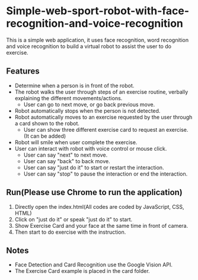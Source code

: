 # Simple-web-sport-robot-with-face-recognition-and-voice-recognition
This is a simple web application, it uses face recognition, word recognition and voice recognition to build a virtual robot to assist the user to do exercise.

## Features
- Determine when a person is in front of the robot.
- The robot walks the user through steps of an exercise routine, verbally explaining the different movements/actions.
  - User can go to next move, or go back previous move.
- Robot automatically stops when the person is not detected.
- Robot automatically moves to an exercise requested by the user through a card shown to the robot.
  - User can show three different exercise card to request an exercise.(It can be added)
- Robot will smile when user complete the exercise.
- User can interact with robot with voice control or mouse click.
  - User can say "next" to next move.
  - User can say "back" to back move.
  - User can say "just do it" to start or restart the interaction.
  - User can say "stop" to pause the interaction or end the interaction.

## Run(Please use Chrome to run the application)
1. Directly open the index.html(All codes are coded by JavaScript, CSS, HTML)
2. Click on "just do it" or speak "just do it" to start.
3. Show Exercise Card and your face at the same time in front of camera.
4. Then start to do exercise with the instruction.

## Notes
- Face Detection and Card Recognition use the Google Vision API.
- The Exercise Card example is placed in the card folder.
